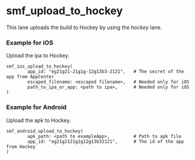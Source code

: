# smf_upload_to_hockey

This lane uploads the build to Hockey by using the *hockey* lane. 

### Example for iOS
Upload the ipa to Hockey.
```
smf_ios_upload_to_hockey(
        app_id: "eg21g21-21g1g-12g13b3-2121",   # The secret of the app from AppCenter
        escaped_filename: <escaped filename>,   # Needed only for iOS
        path_to_ipa_or_app: <path to ipa>,      # Needed only for iOS
)
```

### Example for Android
Upload the apk to Hockey.
```
smf_android_upload_to_hockey(
        apk_path: <path to exampleApp>,         # Path to apk file
        app_id: "eg21g2121g1g12g13b32121",      # The id of the app from Hockey
)
```